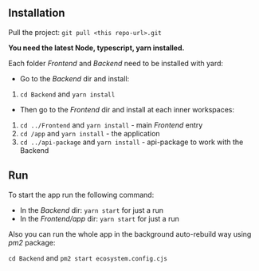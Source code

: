 ## Installation
Pull the project: `git pull <this repo-url>.git`

**You need the latest Node, typescript, yarn installed.**

Each folder *Frontend* and *Backend* need to be installed with yard:

- Go to the *Backend* dir and install:
1. `cd Backend` and `yarn install`
- Then go to the *Frontend* dir and install at each inner workspaces:
1. `cd ../Frontend` and `yarn install` - main *Frontend* entry
2. `cd /app` and `yarn install` - the application
3. `cd ../api-package` and `yarn install` - api-package to work with the Backend

## Run
To start the app run the following command:

- In the *Backend* dir: `yarn start` for just a run
- In the *Frontend/app* dir: `yarn start` for just a run

Also you can run the whole app in the background auto-rebuild way using *pm2* package:

`cd Backend` and `pm2 start ecosystem.config.cjs`